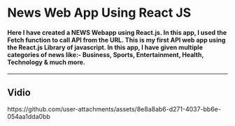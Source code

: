 <h1>News Web App Using React JS</h1>
<h4>Here I have created a NEWS Webapp using React.js.
In this app, I used the Fetch function to call API from the URL.
This is my first API web app using the React.js Library of javascript.
In this app, I have given multiple categories of news like:- Business, Sports, Entertainment, Health, Technology & much more.</h4>
<hr>
<h2>Vidio</h2>
https://github.com/user-attachments/assets/8e8a8ab6-d271-4037-bb6e-054aa1dda0bb
